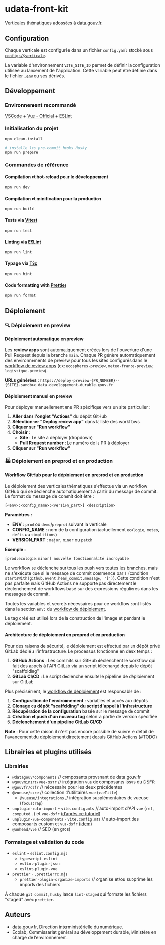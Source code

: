 # udata-front-kit

Verticales thématiques adossées à [data.gouv.fr](https://www.data.gouv.fr/).

## Configuration

Chaque verticale est configurée dans un fichier `config.yaml` stocké sous [`configs/$verticale`](configs).

La variable d'environnement `VITE_SITE_ID` permet de définir la configuration utilisée au lancement de l'application.
Cette variable peut être définie dans le fichier [`.env`](.env) ou ses dérivés.

## Développement

### Environnement recommandé

[VSCode](https://code.visualstudio.com/)
\+ [Vue - Official](https://marketplace.visualstudio.com/items?itemName=Vue.volar)
\+ [ESLint](https://marketplace.visualstudio.com/items?itemName=dbaeumer.vscode-eslint)

### Initialisation du projet

```sh
npm clean-install

# installe les pre-commit hooks Husky
npm run prepare
```

### Commandes de référence

#### Compilation et hot-reload pour le développement

```sh
npm run dev
```

#### Compilation et minification pour la production

```sh
npm run build
```

#### Tests via [Vitest](https://vitest.dev/)

```sh
npm run test
```

#### Linting via [ESLint](https://eslint.org/)

```sh
npm run lint
```

#### Typage via [TSc](https://www.typescriptlang.org/docs/handbook/compiler-options.html/)

```sh
npm run hint
```

#### Code formatting with [Prettier](https://prettier.io/)

```sh
npm run format
```

## Déploiement

### 🔍 Déploiement en preview

#### Déploiement automatique en preview

Les **review apps** sont automatiquement créées lors de l'ouverture d'une Pull Request depuis la branche `main`. Chaque PR génère automatiquement des environnements de preview pour tous les sites configurés dans le [workflow de review apps](.github/workflows/review-app.yml) (ex: `ecospheres-preview`, `meteo-france-preview`, `logistique-preview`).

**URLs générées** : `https://deploy-preview-{PR_NUMBER}--{SITE}.sandbox.data.developpement-durable.gouv.fr`

#### Déploiement manuel en preview

Pour déployer manuellement une PR spécifique vers un site particulier :

1. **Aller dans l'onglet "Actions"** du dépôt GitHub
2. **Sélectionner "Deploy review app"** dans la liste des workflows
3. **Cliquer sur "Run workflow"**
4. **Choisir** :
   - **Site** : Le site à déployer (dropdown)
   - **Pull Request number** : Le numéro de la PR à déployer
5. **Cliquer sur "Run workflow"**

### 🏭 Déploiement en preprod et en production

#### Workflow GitHub pour le déploiement en preprod et en production

Le déploiement des verticales thématiques s'effectue via un workflow GitHub qui se déclenche automatiquement à partir du message de commit. Le format du message de commit doit être :

```
[<env>:<config_name>:<version_part>] <description>
```

**Paramètres :**
- **ENV** : `prod` ou `demo`/`preprod` suivant la verticale
- **CONFIG_NAME** : nom de la configuration (actuellement `ecologie`, `meteo`, `defis` ou `simplifions`)
- **VERSION_PART** : `major`, `minor` ou `patch`

**Exemple :**
```
[prod:ecologie:minor] nouvelle fonctionnalité incroyable
```

Le workflow se déclenche sur tous les push vers toutes les branches, mais ne s'exécute que si le message de commit commence par `[` (condition `startsWith(github.event.head_commit.message, '[')`). Cette condition n'est pas parfaite mais GitHub Actions ne supporte pas directement le déclenchement de workflows basé sur des expressions régulières dans les messages de commit.

Toutes les variables et secrets nécessaires pour ce workflow sont listés dans la section `env:` du [workflow de déploiement](.github/workflows/create-deploy-release.yml).

Le tag créé est utilisé lors de la construction de l'image et pendant le déploiement.

#### Architecture de déploiement en preprod et en production

Pour des raisons de sécurité, le déploiement est effectué par un dépôt privé GitLab dédié à l'infrastructure. Le processus fonctionne en deux temps :

1. **GitHub Actions** : Les commits sur GitHub déclenchent le workflow qui fait des appels à l'API GitLab via un script téléchargé depuis le dépôt "scaffolding"
2. **GitLab CI/CD** : Le script déclenche ensuite le pipeline de déploiement sur GitLab

Plus précisément, le [workflow de déploiement](.github/workflows/create-deploy-release.yml) est responsable de :
1. **Configuration de l'environnement** : variables et accès aux dépôts
2. **Clonage du dépôt "scaffolding" du script d'appel à l'infrastructure**
3. **Récupération de la configuration** basée sur le message de commit
4. **Création et push d'un nouveau tag** selon la partie de version spécifiée
5. **Déclenchement d'un pipeline GitLab CI/CD**

**Note** : Pour cette raison il n'est pas encore possible de suivre le détail de l'avancement du déploiement directement depuis GitHub Actions (#TODO)

## Librairies et plugins utilisés

### Librairies

- `@datagouv/components` // composants provenant de data.gouv.fr
- `@gouvminint/vue-dsfr` // intégration `vue` de composants issus du DSFR
- `@gouvfr/dsfr` // nécessaire pour les deux précédentes
- `@vueuse/core` // collection d'utilitaires `vue` (`useTitle`)
  - `@vueuse/integrations` // intégration supplémentaires de vueuse (`focustrap`)
- `unplugin-auto-import` - `vite.config.mts` // auto-import d'API `vue` (`ref`, `computed`…) et `vue-dsfr` ([d'après ce tutoriel](https://vue-ds.fr/guide/pour-commencer#avoir-un-bundle-optimise-et-une-dx-optimale))
- `unplugin-vue-components` - `vite.config.mts` // auto-import des composants custom et `vue-dsfr` ([idem](https://vue-ds.fr/guide/pour-commencer#avoir-un-bundle-optimise-et-une-dx-optimale))
- `@unhead/vue` // SEO (en gros)

### Formatage et validation du code

- `eslint` - `eslint.config.mjs`
  - `typescript-eslint`
  - `eslint-plugin-json`
  - `eslint-plugin-vue`
- `prettier` - `.prettierrc.mjs`
  - `prettier-plugin-organize-imports` // organise et/ou supprime les imports des fichiers

À chaque `git commit`, `husky` lance `lint-staged` qui formate les fichiers "staged" avec `prettier`.

## Auteurs

- data.gouv.fr, Direction interministérielle du numérique.
- Ecolab, Commissariat général au développement durable, Ministère en charge de l&rsquo;environnement.
